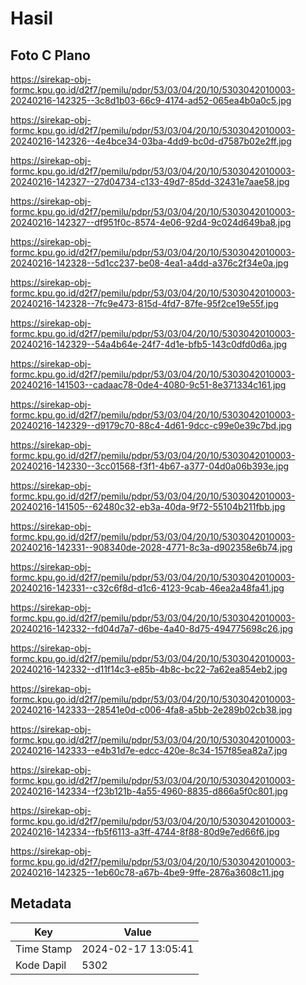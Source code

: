# Hasil

## Foto C Plano

https://sirekap-obj-formc.kpu.go.id/d2f7/pemilu/pdpr/53/03/04/20/10/5303042010003-20240216-142325--3c8d1b03-66c9-4174-ad52-065ea4b0a0c5.jpg

https://sirekap-obj-formc.kpu.go.id/d2f7/pemilu/pdpr/53/03/04/20/10/5303042010003-20240216-142326--4e4bce34-03ba-4dd9-bc0d-d7587b02e2ff.jpg

https://sirekap-obj-formc.kpu.go.id/d2f7/pemilu/pdpr/53/03/04/20/10/5303042010003-20240216-142327--27d04734-c133-49d7-85dd-32431e7aae58.jpg

https://sirekap-obj-formc.kpu.go.id/d2f7/pemilu/pdpr/53/03/04/20/10/5303042010003-20240216-142327--df951f0c-8574-4e06-92d4-9c024d649ba8.jpg

https://sirekap-obj-formc.kpu.go.id/d2f7/pemilu/pdpr/53/03/04/20/10/5303042010003-20240216-142328--5d1cc237-be08-4ea1-a4dd-a376c2f34e0a.jpg

https://sirekap-obj-formc.kpu.go.id/d2f7/pemilu/pdpr/53/03/04/20/10/5303042010003-20240216-142328--7fc9e473-815d-4fd7-87fe-95f2ce19e55f.jpg

https://sirekap-obj-formc.kpu.go.id/d2f7/pemilu/pdpr/53/03/04/20/10/5303042010003-20240216-142329--54a4b64e-24f7-4d1e-bfb5-143c0dfd0d6a.jpg

https://sirekap-obj-formc.kpu.go.id/d2f7/pemilu/pdpr/53/03/04/20/10/5303042010003-20240216-141503--cadaac78-0de4-4080-9c51-8e371334c161.jpg

https://sirekap-obj-formc.kpu.go.id/d2f7/pemilu/pdpr/53/03/04/20/10/5303042010003-20240216-142329--d9179c70-88c4-4d61-9dcc-c99e0e39c7bd.jpg

https://sirekap-obj-formc.kpu.go.id/d2f7/pemilu/pdpr/53/03/04/20/10/5303042010003-20240216-142330--3cc01568-f3f1-4b67-a377-04d0a06b393e.jpg

https://sirekap-obj-formc.kpu.go.id/d2f7/pemilu/pdpr/53/03/04/20/10/5303042010003-20240216-141505--62480c32-eb3a-40da-9f72-55104b211fbb.jpg

https://sirekap-obj-formc.kpu.go.id/d2f7/pemilu/pdpr/53/03/04/20/10/5303042010003-20240216-142331--908340de-2028-4771-8c3a-d902358e6b74.jpg

https://sirekap-obj-formc.kpu.go.id/d2f7/pemilu/pdpr/53/03/04/20/10/5303042010003-20240216-142331--c32c6f8d-d1c6-4123-9cab-46ea2a48fa41.jpg

https://sirekap-obj-formc.kpu.go.id/d2f7/pemilu/pdpr/53/03/04/20/10/5303042010003-20240216-142332--fd04d7a7-d6be-4a40-8d75-494775698c26.jpg

https://sirekap-obj-formc.kpu.go.id/d2f7/pemilu/pdpr/53/03/04/20/10/5303042010003-20240216-142332--d11f14c3-e85b-4b8c-bc22-7a62ea854eb2.jpg

https://sirekap-obj-formc.kpu.go.id/d2f7/pemilu/pdpr/53/03/04/20/10/5303042010003-20240216-142333--28541e0d-c006-4fa8-a5bb-2e289b02cb38.jpg

https://sirekap-obj-formc.kpu.go.id/d2f7/pemilu/pdpr/53/03/04/20/10/5303042010003-20240216-142333--e4b31d7e-edcc-420e-8c34-157f85ea82a7.jpg

https://sirekap-obj-formc.kpu.go.id/d2f7/pemilu/pdpr/53/03/04/20/10/5303042010003-20240216-142334--f23b121b-4a55-4960-8835-d866a5f0c801.jpg

https://sirekap-obj-formc.kpu.go.id/d2f7/pemilu/pdpr/53/03/04/20/10/5303042010003-20240216-142334--fb5f6113-a3ff-4744-8f88-80d9e7ed66f6.jpg

https://sirekap-obj-formc.kpu.go.id/d2f7/pemilu/pdpr/53/03/04/20/10/5303042010003-20240216-142325--1eb60c78-a67b-4be9-9ffe-2876a3608c11.jpg


## Metadata

| Key        | Value               |
| ---------- | ------------------- |
| Time Stamp | 2024-02-17 13:05:41 |
| Kode Dapil | 5302                |



